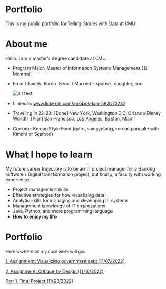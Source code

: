 # Portfolio
This is my public portfolio for Telling Stories with Data at CMU!

# About me

Hello. I am a master's degree candidate at CMU. 
- Program Major: Master of Information Systems Management (12 Months)
- From / Family: Korea, Seoul / Married – spouse, daughter, son

  ![alt text](http://kibokk.github.io/portfolio/Picture1.png)
- LinkedIn: www.linkedin.com/in/kibok-kim-582b73232
- Traveling in 22-23: [Done] New York, Washington D.C, Orlando(Disney World!), [Plan] San Francisco, Los Angeles, Boston, Miami
- Cooking: Korean Style Food (galbi, samgyetang, korean pancake with Kimchi or Seafood)

# What I hope to learn

My future career trajectory is to be an IT project manager for a Banking software / Digital transformation project, but finally, a faculty with working experience.
- Project management skills
- Effective strategies for how visualizing data
- Analytic skills for managing and developing IT systems
- Management knowledge of IT organizations
- Java, Python, and more programming language
- **How to enjoy my life**

# Portfolio

Here's where all my cool work will go.

[1. Assignment: Visualizing government debt (11/07/2022)](/dataviz2.md)

[2. Assignment: Critique by Design (11/16/2022)](/covid.md)

[Part 1. Final Project (11/23/2022)](/finalproject.md)
